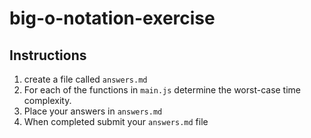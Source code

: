 # big-o-notation-exercise

## Instructions

1. create a file called `answers.md`
1. For each of the functions in `main.js` determine the worst-case time
   complexity.
1. Place your answers in `answers.md`
1.  When completed submit your `answers.md` file
